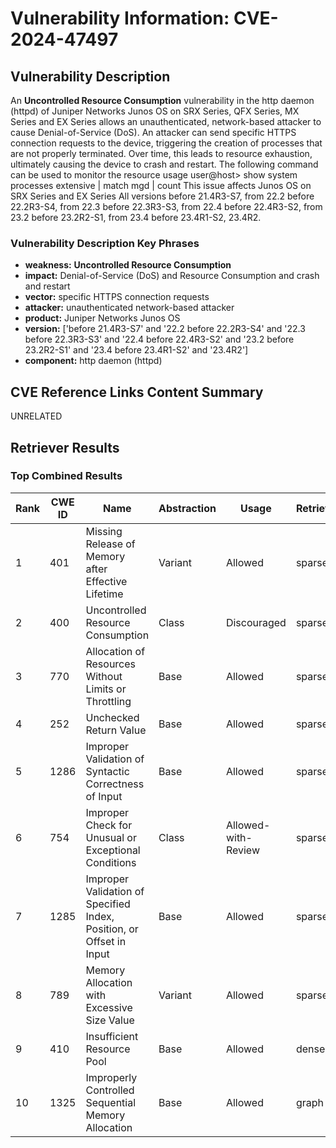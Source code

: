 # Vulnerability Information: CVE-2024-47497

## Vulnerability Description
An **Uncontrolled Resource Consumption** vulnerability in the http daemon (httpd) of Juniper Networks Junos OS on SRX Series, QFX Series, MX Series and EX Series allows an unauthenticated, network-based attacker to cause Denial-of-Service (DoS). An attacker can send specific HTTPS connection requests to the device, triggering the creation of processes that are not properly terminated. Over time, this leads to resource exhaustion, ultimately causing the device to crash and restart. The following command can be used to monitor the resource usage user@host> show system processes extensive | match mgd | count This issue affects Junos OS on SRX Series and EX Series All versions before 21.4R3-S7, from 22.2 before 22.2R3-S4, from 22.3 before 22.3R3-S3, from 22.4 before 22.4R3-S2, from 23.2 before 23.2R2-S1, from 23.4 before 23.4R1-S2, 23.4R2.

### Vulnerability Description Key Phrases
- **weakness:** **Uncontrolled Resource Consumption**
- **impact:** Denial-of-Service (DoS) and Resource Consumption and crash and restart
- **vector:** specific HTTPS connection requests
- **attacker:** unauthenticated network-based attacker
- **product:** Juniper Networks Junos OS
- **version:** ['before 21.4R3-S7' and '22.2 before 22.2R3-S4' and '22.3 before 22.3R3-S3' and '22.4 before 22.4R3-S2' and '23.2 before 23.2R2-S1' and '23.4 before 23.4R1-S2' and '23.4R2']
- **component:** http daemon (httpd)

## CVE Reference Links Content Summary
UNRELATED

## Retriever Results

### Top Combined Results

| Rank | CWE ID | Name | Abstraction | Usage  | Retrievers | Individual Scores |
|------|--------|------|-------------|-------|------------|-------------------|
| 1 | 401 | Missing Release of Memory after Effective Lifetime | Variant | Allowed | sparse | 1.037 |
| 2 | 400 | Uncontrolled Resource Consumption | Class | Discouraged | sparse | 1.025 |
| 3 | 770 | Allocation of Resources Without Limits or Throttling | Base | Allowed | sparse | 0.897 |
| 4 | 252 | Unchecked Return Value | Base | Allowed | sparse | 0.867 |
| 5 | 1286 | Improper Validation of Syntactic Correctness of Input | Base | Allowed | sparse | 0.844 |
| 6 | 754 | Improper Check for Unusual or Exceptional Conditions | Class | Allowed-with-Review | sparse | 0.829 |
| 7 | 1285 | Improper Validation of Specified Index, Position, or Offset in Input | Base | Allowed | sparse | 0.816 |
| 8 | 789 | Memory Allocation with Excessive Size Value | Variant | Allowed | sparse | 0.813 |
| 9 | 410 | Insufficient Resource Pool | Base | Allowed | dense | 0.611 |
| 10 | 1325 | Improperly Controlled Sequential Memory Allocation | Base | Allowed | graph | 0.003 |

